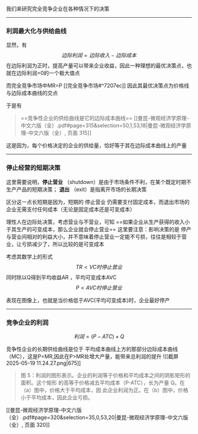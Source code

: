 我们来研究完全竞争企业在各种情况下的决策

---
### 利润最大化与供给曲线

显然，有
$$
边际利润=边际收入-边际成本
$$
在边际利润为正时，提高产量可以带来企业收益，因此一种理想的最优决策点，也就在边际利润=0的一个极大值点

而完全竞争市场中MR=P  [[完全竞争市场#^7207ec]]
因此其最优决策点为价格线与边际成本曲线的交点

于是有
> ==竞争性企业的供给曲线是它的边际成本曲线==
[[曼昆-微观经济学原理-中文六版（全）.pdf#page=315&selection=50,1,53,18|曼昆-微观经济学原理-中文六版（全）, 页面 315]]

这是因为，每个价格决定的企业的供给量，恰好等于其在边际成本曲线上的产量

---
### 停止经营的短期决策

这里需要说明，**停止营业** （shutdown）是由于市场条件不利，在某个既定时期不生产产品的短期决策； **退出** （exit）是指离开市场的长期决策

区分这一点长短期是因为，短期的 停止营业 仍需要支付固定成本，而退出市场的企业无需支付任何成本（无论是固定成本还是可变成本）

理性人在边际处决策，考虑营业与不营业，可知 ==如果企业从生产获得的收入小于其生产的可变成本，那么企业就会停止营业==    这里要注意：影响决策的是 停产与营业间相对的利益大小，并不意味着停止营业一定能不亏损，往往是相较于营业，让亏损减少了，所以比较的是可变成本

考虑其数学上的形式
$$
 TR< VC  时停止营业
$$
同时除以Q得到平均收益AR ，平均可变成本AVC
$$
P<AVC时停止营业
$$

表现在图像上，也就是当价格低于AVC(平均可变成本)时，企业最好停产

---
### 竞争企业的利润
$$
利润=(P-ATC)\times Q
$$


竞争性企业的长期供给曲线是位于 平均成本曲线上方的那部分边际成本曲线（MC），这是P=MR,因此在P>MR处增大产量，能带来总利润的提升
![[截屏2025-05-19 11.24.27.png|675]]

> 图 5：利润的图形表示。企业的利润等于价格和平均成本之间的阴影矩形的面积。这个矩形 的高等于价格减去平均成本（P-ATC），长为产量 Q。在（a）图中，价格大于平均成本，因 此企业利润为正。在（b）图中，价格小于平均成本，因此企业亏损。

[[曼昆-微观经济学原理-中文六版（全）.pdf#page=320&selection=35,0,53,20|曼昆-微观经济学原理-中文六版（全）, 页面 320]]

